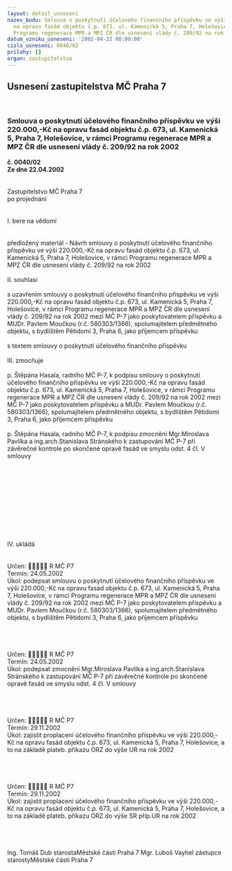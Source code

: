 ```yaml
---
layout: detail_usneseni
nazev_bodu: Smlouva o poskytnutí účelového finančního příspěvku ve výši 220.000,-Kč
  na opravu fasád objektu č.p. 673, ul. Kamenická 5, Praha 7, Holešovice, v rámci
  Programu regenerace MPR a MPZ ČR dle usnesení vlády č. 209/92 na rok 2002
datum_vzniku_usneseni: '2002-04-22 00:00:00'
cislo_usneseni: 0040/02
prilohy: []
organ: zastupitelstvo
---
```

<div id="ucUsn_pList" class="usn">
	<span><h2>Usnesení zastupitelstva MČ Praha 7 </h2>
<br></span><div class="standBody">
<span><h3>Smlouva o poskytnutí účelového finančního příspěvku ve výši 220.000,-Kč na opravu fasád objektu č.p. 673, ul. Kamenická 5, Praha 7, Holešovice, v rámci Programu regenerace MPR a MPZ ČR dle usnesení vlády č. 209/92 na rok 2002</h3></span><div class="center">
		<strong>č. 0040/02</strong><br>
	</div>
<div class="center">
		<strong>Ze dne 22.04.2002</strong><br><br>
	</div>
<br>Zastupitelstvo MČ Praha 7<br>po projednání<br><br><br>I.	bere na vědomí<br><br> <br>předložený materiál - Návrh smlouvy o poskytnutí účelového finančního příspěvku ve výši 220.000,-Kč na opravu fasád objektu č.p. 673, ul. Kamenická 5, Praha 7, Holešovice, v rámci Programu regenerace MPR a MPZ ČR dle usnesení vlády č. 209/92 na rok 2002<br><br>II.	souhlasí <br><br>s uzavřením smlouvy o poskytnutí účelového finančního příspěvku ve výši 220.000,-Kč na opravu fasád objektu č.p. 673, ul. Kamenická 5, Praha 7, Holešovice, v rámci Programu regenerace MPR a MPZ ČR dle usnesení vlády č. 209/92 na rok 2002 mezi MČ P-7 jako poskytovatelem příspěvku a MUDr. Pavlem Moučkou (r.č. 580303/1366), spolumajitelem předmětného objektu, s bydlištěm Pětidomí 3, Praha 6, jako příjemcem příspěvku<br><br>s textem smlouvy o poskytnutí účelového finančního příspěvku<br><br>III.	zmocňuje <br><br>p. Štěpána Hasala, radního MČ P-7, k podpisu smlouvy o poskytnutí účelového finančního příspěvku ve výši 220.000,-Kč na opravu fasád objektu č.p. 673, ul. Kamenická 5, Praha 7, Holešovice, v rámci Programu regenerace MPR a MPZ ČR dle usnesení vlády č. 209/92 na rok 2002 mezi MČ P-7 jako poskytovatelem příspěvku a MUDr. Pavlem Moučkou (r.č. 580303/1366), spolumajitelem předmětného objektu, s bydlištěm Pětidomí 3, Praha 6, jako příjemcem příspěvku<br><br>p. Štěpána Hasala, radního MČ P-7, k podpisu zmocnění Mgr.Miroslava Pavlíka a ing.arch.Stanislava Stránského k zastupování MČ P-7 při závěrečné kontrole po skončené opravě fasád ve smyslu odst. 4 čl. V smlouvy<br><br><br><br><br><br><br><br><br><br><br><br>IV.	ukládá <br><br> <br>Určen:	﷡﷡﷡﷡﷡	R MČ P7<br>Termín: 24.05.2002<br>Úkol:	podepsat smlouvu  o poskytnutí účelového finančního příspěvku ve výši 220.000,-Kč na opravu fasád objektu č.p. 673, ul. Kamenická 5, Praha 7, Holešovice, v rámci Programu regenerace MPR a MPZ ČR dle usnesení vlády č. 209/92 na rok 2002 mezi MČ P-7 jako poskytovatelem příspěvku a MUDr. Pavlem Moučkou (r.č. 580303/1366), spolumajitelem předmětného objektu, s bydlištěm Pětidomí 3, Praha 6, jako příjemcem příspěvku<br> <br><br><br> <br>Určen:	﷡﷡﷡﷡﷡	R MČ P7<br>Termín: 24.05.2002<br>Úkol:	podepsat zmocnění Mgr.Miroslava Pavlíka a ing.arch.Stanislava Stránského k zastupování MČ P-7 při závěrečné kontrole po skončené opravě fasád ve smyslu odst. 4 čl. V smlouvy<br> <br><br><br> <br>Určen:	﷡﷡﷡﷡﷡	R MČ P7<br>Termín: 29.11.2002<br>Úkol:	zajistit proplacení účelového finančního příspěvku ve výši 220.000,-Kč na opravu fasád objektu č.p. 673, ul. Kamenická 5, Praha 7, Holešovice, a to na základě plateb. příkazu ORZ do výše UR na rok 2002<br> <br><br><br> <br>Určen:	﷡﷡﷡﷡﷡	R MČ P7<br>Termín: 29.11.2002<br>Úkol:	zajistit proplacení účelového finančního příspěvku ve výši 220.000,-Kč na opravu fasád objektu č.p. 673, ul. Kamenická 5, Praha 7, Holešovice, a to na základě plateb. příkazu ORZ do výše SR příp.UR na rok 2002<br> <br><br> <br>	<br>Ing. Tomáš Dub starostaMěstské části Praha 7	Mgr. Luboš Vayhel zástupce starostyMěstské části Praha 7<br>	<br><br>
</div>
</div>